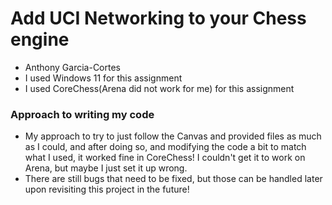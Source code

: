 # Add UCI Networking to your Chess engine

- Anthony Garcia-Cortes
- I used Windows 11 for this assignment
- I used CoreChess(Arena did not work for me) for this assignment

### Approach to writing my code
- My approach to try to just follow the Canvas and provided files as much as I could, and after doing so, and modifying the code a bit to match what I used, it worked fine in CoreChess! I couldn't get it to work on Arena, but maybe I just set it up wrong.
- There are still bugs that need to be fixed, but those can be handled later upon revisiting this project in the future!